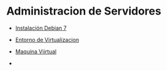 # Administracion de Servidores
* [Instalación Debian 7](00_Instalacion.md)
* [Entorno de Virtualizacion](01_Virtualizacion.md)
* [Maquina Viirtual](02_Instalacion_maquina_virtual.md)

*
